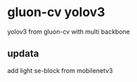 # gluon-cv yolov3
yolov3 from gluon-cv  with multi backbone
## updata
add light se-block from mobilenetv3
